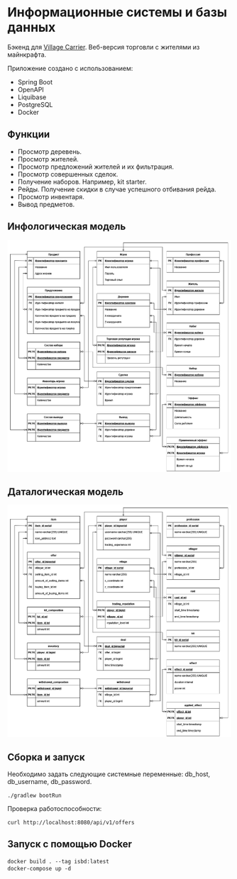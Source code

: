 # Информационные системы и базы данных

Бэкенд для [Village Carrier](https://github.com/slamach/village-carrier). Веб-версия торговли с жителями из майнкрафта.

Приложение создано с использованием:

* Spring Boot
* OpenAPI
* Liquibase
* PostgreSQL
* Docker

## Функции

* Просмотр деревень.
* Просмотр жителей.
* Просмотр предложений жителей и их фильтрация.
* Просмотр совершенных сделок.
* Получение наборов. Например, kit starter.
* Рейды. Получение скидки в случае успешного отбивания рейда.
* Просмотр инвентаря.
* Вывод предметов.

## Инфологическая модель

![Инфологическая модель](docs/infological_model.png)

## Даталогическая модель

![Даталогическая модель](docs/datalogical_model.png)

## Сборка и запуск

Необходимо задать следующие системные переменные: db_host, db_username, db_password.

```
./gradlew bootRun
```

Проверка работоспособности:

```
curl http://localhost:8080/api/v1/offers
```

## Запуск с помощью Docker

```
docker build . --tag isbd:latest
docker-compose up -d
```